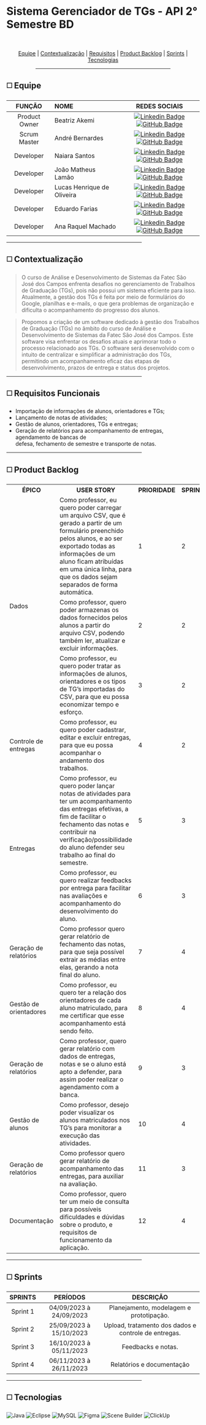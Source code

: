 # Sistema Gerenciador de TGs - API 2° Semestre BD

<br>
<p align="center">
    <a href="#equipe">Equipe</a> |
    <a href="#context">Contextualização</a>  |
    <a href="#requisitos">Requisitos</a>  |
    <a href="#backlog">Product Backlog</a>  |
    <a href="#entregas">Sprints</a>  |
    <a href="#tecnologias">Tecnologias</a>
</p>

<div align="center"><hr width=70%></div>

<span id="equipe">

## ◻️ Equipe

<div align="left">
  
  | **FUNÇÃO** | **NOME** | **REDES SOCIAIS** |
  | :---: | :--- | :---: |
  | Product Owner | Beatriz Akemi | [![Linkedin Badge](https://img.shields.io/badge/Linkedin-blue?style=flat-square&logo=Linkedin&logoColor=white)](https://www.linkedin.com/in/beatriz-bonatto-263530156) [![GitHub Badge](https://img.shields.io/badge/GitHub-111217?style=flat-square&logo=github&logoColor=white)](https://github.com/BeatrizBonatto) |
  | Scrum  Master | André Bernardes | [![Linkedin Badge](https://img.shields.io/badge/Linkedin-blue?style=flat-square&logo=Linkedin&logoColor=white)](https://www.linkedin.com/in/andre-oliveira2004) [![GitHub Badge](https://img.shields.io/badge/GitHub-111217?style=flat-square&logo=github&logoColor=white)](https://github.com/Andre-Bernardes200) | 
  | Developer | Naiara Santos | [![Linkedin Badge](https://img.shields.io/badge/Linkedin-blue?style=flat-square&logo=Linkedin&logoColor=white)](https://www.linkedin.com/in/naiara-santos-73b83a186) [![GitHub Badge](https://img.shields.io/badge/GitHub-111217?style=flat-square&logo=github&logoColor=white)](https://github.com/NaiaraSantos3) |  
  | Developer | João Matheus Lamão | [![Linkedin Badge](https://img.shields.io/badge/Linkedin-blue?style=flat-square&logo=Linkedin&logoColor=white)](https://www.linkedin.com/in/joaomatheuslamao) [![GitHub Badge](https://img.shields.io/badge/GitHub-111217?style=flat-square&logo=github&logoColor=white)](https://github.com/JoaoMatheusLamao) |  
  | Developer | Lucas Henrique de Oliveira | [![Linkedin Badge](https://img.shields.io/badge/Linkedin-blue?style=flat-square&logo=Linkedin&logoColor=white)](https://www.linkedin.com/in/lucas-henrique-9a557620b) [![GitHub Badge](https://img.shields.io/badge/GitHub-111217?style=flat-square&logo=github&logoColor=white)](https://github.com/LucasHCOliveira7) |  
  | Developer | Eduardo Farias | [![Linkedin Badge](https://img.shields.io/badge/Linkedin-blue?style=flat-square&logo=Linkedin&logoColor=white)](https://www.linkedin.com/in/eduardofariasp/) [![GitHub Badge](https://img.shields.io/badge/GitHub-111217?style=flat-square&logo=github&logoColor=white)](https://github.com/eduardofpaula) |   
  | Developer | Ana Raquel Machado | [![Linkedin Badge](https://img.shields.io/badge/Linkedin-blue?style=flat-square&logo=Linkedin&logoColor=white)](https://www.linkedin.com/in/ana-sasaki-19a2031b8/) [![GitHub Badge](https://img.shields.io/badge/GitHub-111217?style=flat-square&logo=github&logoColor=white)](https://github.com/Anaraquely) |      
</div>

<div align="left"><hr width=70%></div>

<span id="context">

## ◻️ Contextualização

> O curso de Análise e Desenvolvimento de Sistemas da Fatec São José dos Campos enfrenta desafios no gerenciamento de Trabalhos de Graduação (TGs), pois não possui um sistema eficiente para isso. Atualmente, a gestão dos TGs é feita por meio de formulários do Google, planilhas e e-mails, o que gera problemas de organização e dificulta o acompanhamento do progresso dos alunos.

> Propomos a criação de um software dedicado à gestão dos Trabalhos de Graduação (TGs) no âmbito do curso de Análise e Desenvolvimento de Sistemas da Fatec São José dos Campos. Este software visa enfrentar os desafios atuais e aprimorar todo o processo relacionado aos TGs. O software será desenvolvido com o intuito de centralizar e simplificar a administração dos TGs, permitindo um acompanhamento eficaz das etapas de desenvolvimento, prazos de entrega e status dos projetos.

<div align="left"><hr width=70%></div>

<span id="requisitos">

## ◻️ Requisitos Funcionais

- Importação de informações de alunos, orientadores e TGs;
- Lançamento de notas de atividades;
- Gestão de alunos, orientadores, TGs e entregas;
- Geração de relatórios para acompanhamento de entregas, agendamento de bancas de <br>
defesa, fechamento de semestre e transporte de notas.

<div align="left"><hr width=70%></div>

<span id="backlog">

## ◻️ Product Backlog

<table>
    <tr>
            <th>ÉPICO</th>
            <th>USER STORY</th>
            <th>PRIORIDADE</th>
            <th>SPRINT</th>
        </tr>
        <tr>
        <tr>
            <td rowspan="3">Dados</td>
            <td>Como professor, eu quero poder carregar um arquivo CSV, que é gerado a partir de um formulário preenchido pelos alunos, e ao ser exportado todas as informações de um aluno ficam atribuídas em uma única linha, para que os dados sejam separados de forma automática.</td>
            <td>1</td>
            <td>2</td>
        </tr>
        <tr>
            <td>Como professor, quero poder armazenas os dados fornecidos pelos alunos a partir do arquivo CSV, podendo também ler, atualizar e excluir informações.</td>
            <td>2</td>
            <td>2</td>
        </tr>
        <tr>
            <td>Como professor, eu quero poder tratar as informações de alunos, orientadores e os tipos de TG’s importadas do CSV, para que eu possa economizar tempo e esforço.</td>
            <td>3</td>
            <td>2</td>
        </tr>
        <tr>
            <td>Controle de entregas</td>
            <td>Como professor, eu quero poder cadastrar, editar e excluir entregas, para que eu possa acompanhar o andamento dos trabalhos.</td>
            <td>4</td>
            <td>2</td>
        </tr>
        <tr>
            <td rowspan="2">Entregas</td>
            <td>Como professor, eu quero poder lançar notas de atividades para ter um acompanhamento das entregas efetivas, a fim de facilitar o fechamento das notas e contribuir na verificação/possibilidade do aluno defender seu trabalho ao final do semestre.</td>
            <td>5</td>
            <td>3</td>
        </tr>
        <tr>
            <td>Como professor, eu quero realizar feedbacks por entrega para facilitar nas avaliações e acompanhamento do desenvolvimento do aluno.</td>
            <td>6</td>
            <td>3</td>
        </tr>
        <tr>
            <td>Geração de relatórios</td>
            <td>Como professor quero gerar relatório de fechamento das notas, para que seja possível extrair as médias entre elas, gerando a nota final do aluno.</td>
            <td>7</td>
            <td>4</td>
        </tr>
        <tr>
            <td>Gestão de orientadores</td>
            <td>Como professor, eu quero ter a relação dos orientadores de cada aluno matriculado, para me certificar que esse acompanhamento está sendo feito.</td>
            <td>8</td>
            <td>4</td>
        </tr>
        <tr>
            <td>Geração de relatórios</td>
            <td>Como professor, quero gerar relatório com dados de entregas, notas e se o aluno está apto a defender, para assim poder realizar o agendamento com a banca.</td>
            <td>9</td>
            <td>3</td>
        </tr>
        <tr>
            <td>Gestão de alunos</td>
            <td>Como professor, desejo poder visualizar os alunos matriculados nos TG’s para monitorar a execução das atividades.</td>
            <td>10</td>
            <td>4</td>
        </tr>
        <tr>
            <td>Geração de relatórios</td>
            <td>Como professor quero gerar relatório de acompanhamento das entregas, para auxiliar na avaliação.</td>
            <td>11</td>
            <td>3</td>
        </tr>
        <tr>
            <td>Documentação</td>
            <td>Como professor, quero ter um meio de consulta para possíveis dificuldades e dúvidas sobre o produto, e requisitos de funcionamento da aplicação.</td>
            <td>12</td>
            <td>4</td>
        </tr>
</table>

<div align="left"><hr width=70%></div>

<span id="entregas">

## ◻️ Sprints

| SPRINTS | PERÍODOS | DESCRIÇÃO |
|:-------:|:-----:|:---------:|
| Sprint 1 | 04/09/2023 à 24/09/2023 | Planejamento, modelagem e prototipação. |
| Sprint 2 | 25/09/2023 à 15/10/2023 | Upload, tratamento dos dados e controle de entregas. |
| Sprint 3 | 16/10/2023 à 05/11/2023 | Feedbacks e notas. |
| Sprint 4 | 06/11/2023 à 26/11/2023 | Relatórios e documentação |

<div align="left"><hr width=70%></div>

<span id="tecnologias">

## ◻️ Tecnologias

![Java](https://img.shields.io/badge/java-%23ED8B00.svg?style=for-the-badge&logo=openjdk&logoColor=white)
![Eclipse](https://img.shields.io/badge/Eclipse-2C2255?style=for-the-badge&logo=eclipse&logoColor=white)
![MySQL](https://img.shields.io/badge/MySQL-005C84?style=for-the-badge&logo=mysql&logoColor=white)
![Figma](https://img.shields.io/badge/figma-%23F24E1E.svg?style=for-the-badge&logo=figma&logoColor=white)
![Scene Builder](https://img.shields.io/badge/scene_builder-orange.svg?style=for-the-badge&logo=&logoColor=orange)
![ClickUp](https://img.shields.io/badge/clickup-%237B68EE.svg?&style=for-the-badge&logo=clickup&logoColor=white)
